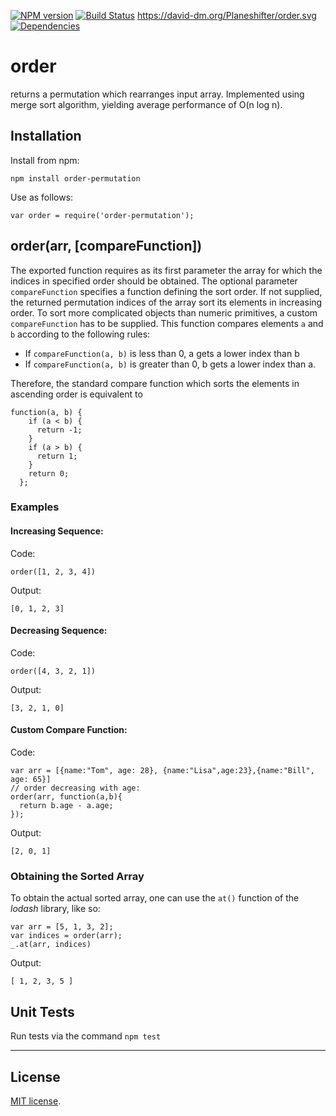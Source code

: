 [![NPM version](https://badge.fury.io/js/order-permutation.svg)](http://badge.fury.io/js/order-permutation)
[![Build Status](https://travis-ci.org/Planeshifter/order.svg)](https://travis-ci.org/Planeshifter/order)
https://david-dm.org/Planeshifter/order.svg
[![Dependencies][dependencies-image]][dependencies-url]


# order
returns a permutation which rearranges input array. Implemented
using merge sort algorithm, yielding average performance of O(n log n).

## Installation

Install from npm:

```
npm install order-permutation
```
Use as follows:

```
var order = require('order-permutation');
```

## order(arr, [compareFunction])

The exported function requires as its first parameter the array for which the indices in specified order should be obtained. The optional parameter `compareFunction` specifies a function defining the sort order. If not supplied, the returned permutation indices of the  array sort its elements in increasing order. To sort more complicated objects than numeric primitives, a custom `compareFunction` has to be supplied. This function compares elements `a` and `b` according to the following rules:
- If `compareFunction(a, b)` is less than 0, a gets a lower index than b
- If `compareFunction(a, b)` is greater than 0, b gets a lower index than a.

Therefore, the standard compare function which sorts the elements in ascending order is equivalent to
```
function(a, b) {
    if (a < b) {
      return -1;
    }
    if (a > b) {
      return 1;
    }
    return 0;
  };
```

### Examples

#### Increasing Sequence:

Code:
```
order([1, 2, 3, 4])
```

Output:
```
[0, 1, 2, 3]
```

#### Decreasing Sequence:

Code:
```
order([4, 3, 2, 1])
```

Output:
```
[3, 2, 1, 0]
```

#### Custom Compare Function:

Code:
```
var arr = [{name:"Tom", age: 28}, {name:"Lisa",age:23},{name:"Bill", age: 65}]
// order decreasing with age:
order(arr, function(a,b){
  return b.age - a.age;
});
```

Output:
```
[2, 0, 1]
```

### Obtaining the Sorted Array

To obtain the actual sorted array, one can use the `at()` function of the *lodash* library, like so:

```
var arr = [5, 1, 3, 2];
var indices = order(arr);
_.at(arr, indices)
```

Output:
```
[ 1, 2, 3, 5 ]
```  

## Unit Tests

Run tests via the command `npm test`

---
## License

[MIT license](http://opensource.org/licenses/MIT). 

[dependencies-image]: http://img.shields.io/david/Planeshifter/order.svg
[dependencies-url]: https://david-dm.org/Planeshifter/order

